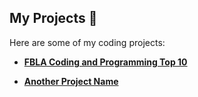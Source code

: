 

## My Projects 🚀

Here are some of my coding projects:

- [**FBLA Coding and Programming Top 10**](https://github.com/Ertugrul12345/FBLA-Coding-and-programming)  

- [**Another Project Name**](https://github.com/your-username/another-repository)  
